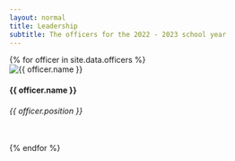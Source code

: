 ```yaml
---
layout: normal
title: Leadership
subtitle: The officers for the 2022 - 2023 school year
---
```

<div class="row gtr-5000">
  {% for officer in site.data.officers %}
    <div class="col-3">
      <span class="image fit"><img src="{{ site.url }}{{ officer.img }}" alt="{{ officer.name }}" /></span>
      <h4>{{ officer.name }}</h4>
      <h6>{{ officer.position }}</h6>
      <br>
    </div>
  {% endfor %}
</div>
